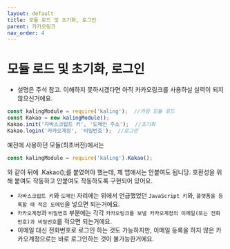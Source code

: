 ```yaml
---
layout: default
title: 모듈 로드 및 초기화, 로그인
parent: 카카오링크
nav_order: 4
---
```


# 모듈 로드 및 초기화, 로그인

- 설명은 주석 참고. 이해하지 못하시겠다면 아직 카카오링크를 사용하실 실력이 되지 않으신거에요.

```javascript
const kalingModule = require('kaling');  //카링 모듈 로드
const Kakao = new kalingModule();
Kakao.init('자바스크립트 키', '도메인 주소');  //초기화
Kakao.login('카카오계정', '비밀번호');  //로그인
```

예전에 사용하던 모듈(최초버전)에서는

```javascript
const kalingModule = require('kaling').Kakao();
```
와 같이 뒤에 .Kakao();를 붙였어야 했는데, 제 앱애서는 안붙여도 됩니당. 호환성을 위해 붙여도 작동하고 안붙여도 작동하도록 구현되어 있어요.

- `자바스크립트 키`와 `도메인` 자리에는 위에서 언급했었던 `JavaScript 키`와, `플랫폼을 등록할 때 적은 도메인`을 넣으면 되는거에요.
- `카카오계정`과 `비밀번호` 부분에는 각각 `카카오링크를 보낼 카카오계정의 이메일(또는 전화번호)과 비밀번호`를 적으면 되는거에요.
- 이메일 대신 전화번호로 로그인 하는 것도 가능하지만, 이메일 등록을 하지 않은 카카오계정으로는 바로 로그인하는 것이 불가능한거에요.
